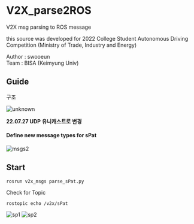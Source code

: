 # V2X_parse2ROS
V2X msg parsing to ROS message

this source was developed for 2022 College Student Autonomous Driving Competition (Ministry of Trade, Industry and Energy)

Author : swooeun   
Team : BISA (Keimyung Univ)

## Guide   
구조    

![unknown](https://user-images.githubusercontent.com/71008546/180376082-ec3869d9-dfa5-4400-90ec-cbb88b0de883.png)

**22.07.27 UDP 유니캐스트로 변경**

#### Define new message types for sPat   
![msgs2](https://user-images.githubusercontent.com/71008546/181169377-b43a7015-a2f8-407a-b4eb-6db3c4c10405.png)


## Start
<pre><code>rosrun v2x_msgs parse_sPat.py
</code></pre>

Check for Topic
<pre><code>rostopic echo /v2x/sPat</code></pre>

![sp1](https://user-images.githubusercontent.com/71008546/181169398-b2ce2e34-36f1-41fa-8ffc-d21a957d41df.png)
![sp2](https://user-images.githubusercontent.com/71008546/181169406-3485fdb8-2e54-4fbb-b689-6a17086bc334.png)


